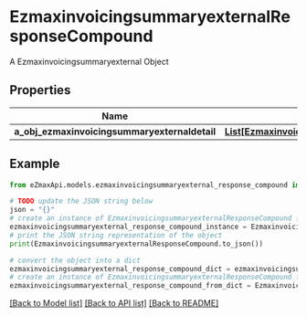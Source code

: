 # EzmaxinvoicingsummaryexternalResponseCompound

A Ezmaxinvoicingsummaryexternal Object

## Properties

Name | Type | Description | Notes
------------ | ------------- | ------------- | -------------
**a_obj_ezmaxinvoicingsummaryexternaldetail** | [**List[EzmaxinvoicingsummaryexternaldetailResponseCompound]**](EzmaxinvoicingsummaryexternaldetailResponseCompound.md) |  | 

## Example

```python
from eZmaxApi.models.ezmaxinvoicingsummaryexternal_response_compound import EzmaxinvoicingsummaryexternalResponseCompound

# TODO update the JSON string below
json = "{}"
# create an instance of EzmaxinvoicingsummaryexternalResponseCompound from a JSON string
ezmaxinvoicingsummaryexternal_response_compound_instance = EzmaxinvoicingsummaryexternalResponseCompound.from_json(json)
# print the JSON string representation of the object
print(EzmaxinvoicingsummaryexternalResponseCompound.to_json())

# convert the object into a dict
ezmaxinvoicingsummaryexternal_response_compound_dict = ezmaxinvoicingsummaryexternal_response_compound_instance.to_dict()
# create an instance of EzmaxinvoicingsummaryexternalResponseCompound from a dict
ezmaxinvoicingsummaryexternal_response_compound_from_dict = EzmaxinvoicingsummaryexternalResponseCompound.from_dict(ezmaxinvoicingsummaryexternal_response_compound_dict)
```
[[Back to Model list]](../README.md#documentation-for-models) [[Back to API list]](../README.md#documentation-for-api-endpoints) [[Back to README]](../README.md)


